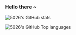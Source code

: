 ### Hello there ~

![5026's GitHub stats](https://github-readme-stats.vercel.app/api?username=SN-Koarashi&show_icons=true&theme=radical)

![5026's GitHub Top languages](https://github-readme-stats.vercel.app/api/top-langs/?username=SN-Koarashi&layout=compact&theme=radical&locale=en)

<!--

Here are some ideas to get you started:

- 🔭 I’m currently working on ...
- 🌱 I’m currently learning ...
- 👯 I’m looking to collaborate on ...
- 🤔 I’m looking for help with ...
- 💬 Ask me about ...
- 📫 How to reach me: ...
- 😄 Pronouns: ...
- ⚡ Fun fact: ...
-->

